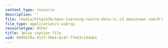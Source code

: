 ```yaml
---
content_type: resource
description: ''
file: /media/https%3A/open-learning-course-data-rc.s3.amazonaws.com/8-04-quantum-physics-i-spring-2016/9605678a411f50eebc47ffe63c194ab1_i81OpQJIH8U.vtt
file_type: application/x-subrip
resourcetype: Other
title: 3play caption file
uid: 9605678a-411f-50ee-bc47-ffe63c194ab1
---
```


